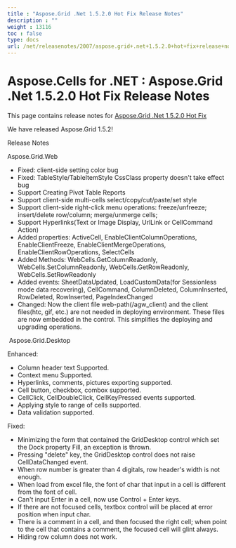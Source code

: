 ```yaml
---
title : "Aspose.Grid .Net 1.5.2.0 Hot Fix Release Notes" 
description : "" 
weight : 13116 
toc : false
type: docs
url: /net/releasenotes/2007/aspose.grid+.net+1.5.2.0+hot+fix+release+notes/
---
```


# Aspose.Cells for .NET : Aspose.Grid .Net 1.5.2.0 Hot Fix Release Notes


This page contains release notes for [Aspose.Grid .Net 1.5.2.0 Hot Fix](http://www.aspose.com/downloads/cells/net/new-releases/aspose.grid-.net-1.5.2.0-hot-fix/)

We have released Aspose.Grid 1.5.2!

Release Notes

Aspose.Grid.Web

*   Fixed: client-side setting color bug
*   Fixed: TableStyle/TableItemStyle CssClass property doesn't take effect bug
*   Support Creating Pivot Table Reports
*   Support client-side multi-cells select/copy/cut/paste/set style
*   Support client-side right-click menu operations: freeze/unfreeze; insert/delete row/column; merge/unmerge cells;
*   Support Hyperlinks(Text or Image Display, UrlLink or CellCommand Action)
*   Added properties: ActiveCell, EnableClientColumnOperations, EnableClientFreeze, EnableClientMergeOperations, EnableClientRowOperations, SelectCells
*   Added Methods: WebCells.GetColumnReadonly, WebCells.SetColumnReadonly, WebCells.GetRowReadonly, WebCells.SetRowReadonly
*   Added events: SheetDataUpdated, LoadCustomData(for Sessionless mode data recovering), CellCommand, ColumnDeleted, ColumnInserted, RowDeleted, RowInserted, PageIndexChanged
*   Changed: Now the client file web-path(/agw\_client) and the client files(htc, gif, etc.) are not needed in deploying environment. These files are now embedded in the control. This simplifies the deploying and upgrading operations.

 Aspose.Grid.Desktop

Enhanced:

*   Column header text Supported.
*   Context menu Supported.
*   Hyperlinks, comments, pictures exporting supported.
*   Cell button, checkbox, combox supported.
*   CellClick, CellDoubleClick, CellKeyPressed events supported.
*   Applying style to range of cells supported.
*   Data validation supported.

Fixed:

*   Minimizing the form that contained the GridDesktop control which set the Dock property Fill, an exception is thrown.
*   Pressing "delete" key, the GridDesktop control does not raise CellDataChanged event.
*   When row number is greater than 4 digitals, row header's width is not enough.
*   When load from excel file, the font of char that input in a cell is different from the font of cell.
*   Can't input Enter in a cell, now use Control + Enter keys.
*   If there are not focused cells, textbox control will be placed at error position when input char.
*   There is a comment in a cell, and then focused the right cell; when point to the cell that contains a comment, the focused cell will glint always.
*   Hiding row column does not work.

